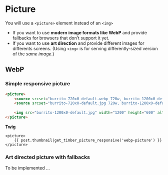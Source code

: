 # Picture

You will use a `<picture>` element instead of an `<img>`

- If you want to use **modern image formats like WebP** and provide fallbacks for browsers that don’t support it yet.
- If you want to use **art direction** and provide different images for differents screens. (Using `<img>` is for serving differently-sized version of the *same image*.)

## WebP

### Simple responsive picture

```html
<picture>
    <source srcset="burrito-720x0-default.webp 720w, burrito-1200x0-default.webp 1200w" sizes="(min-width: 1200px) 1200px, 100vw" type="image/webp">
    <source srcset="burrito-720x0-default.jpg 720w, burrito-1200x0-default.jpg 1200w" sizes="(min-width: 1200px) 1200px, 100vw">
    
    <img src="burrito-1200x0-default.jpg" width="1200" height="600" alt="Your alt text">
</picture>
```

**Twig**

```twig
<picture>
    {{ post.thumbnail|get_timber_picture_responsive('webp-picture') }}
</picture>
```

### Art directed picture with fallbacks

To be implemented …
